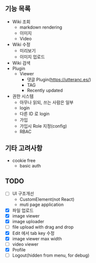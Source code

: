 ## 기능 목록

- Wiki 조회
	- markdown rendering
	- 이미지
	- Video
- Wiki 수정
	- 미리보기
	- 이미지 업로드
- Wiki 검색
- Plugin
	- Viewer
		- 댓글 Plugin(https://utteranc.es/)
		- TAG
		- Recently updated
- 권한 시스템
	- 아무나 읽되, 쓰는 사람은 일부
	- login
	- 다른 ID 로 login
	- 가입
	- 가입시 Role 지정(config)
	- RBAC

## 기타 고려사항
- cookie free
	- basic auth

## TODO
- [ ] UI 구조개선
	- CustomElement(not React)
	- muti page application
- [x] 파일 업로드
- [x] image viewer
- [x] image uploader
- [ ] file upload with drag and drop
- [x] Edit 에서 tab key 수정
- [x] image viewer max width
- [ ] video viewer
- [x] Profile
- [ ] Logout(hidden from menu, for debug)
